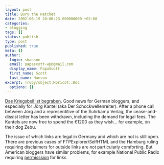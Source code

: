 ```yaml
---
layout: post
title: Bury the Hatchet
date: 2002-06-19 20:06:23.000000000 +02:00
categories:
- blogging
tags: []
status: publish
type: post
published: true
meta: {}
author:
  login: shanson
  email: papascott-wp@gmail.com
  display_name: PapaScott
  first_name: Scott
  last_name: Hanson
excerpt: !ruby/object:Hpricot::Doc
  options: {}
---
```

<p><a href="http://www.schockwellenreiter.de/2002/06/19.html#a6154">Das Kriegsbeil ist begraben</a>. Good news for German bloggers, and especially for Jörg Kantel (aka Der Schockwellenreiter). After a phone call between Jörg and a representitive of the Suhrkamp Verlag, the cease-and-dissist letter has been withdrawn, including the demand for legal fees. The Kantels are now free to spend the &euro;1200 as they wish... for example, on their dog Zebu.</p>
<p>The issue of which links are legal in Germany and which are not is still open. There are previous cases of FTPExplorer/SelfHTML and the Hamburg ruling requiring disclaimers for outside links are not particularly comforting. But American bloggers  have similar problems, for example  National Public Radio  requiring <a href="http://www.vfth.com/2002/06/19#NDozMzoyNSBBTQdbdb">permisssion</a> for links.</p>
